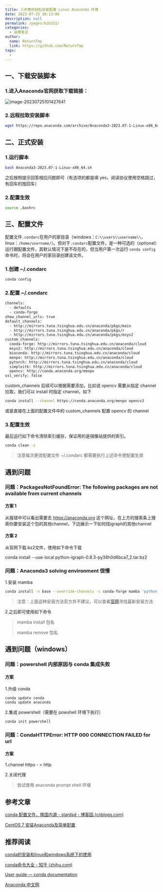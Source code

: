 ```yaml
---
title: 三步教你轻松安装配置 Linux Anaconda 环境
date: 2023-07-25 10:13:06
description: null
permalink: /pages/b2b352/
categories: 
  - 运维笔记
author: 
  name: ReturnTmp
  link: https://github.com/ReturnTmp
tags: 
  - 
---
```




## 一、下载安装脚本

### 1.进入Anaconda官网获取下载链接：

![image-20230725101427641](https://cdn.jsdelivr.net/gh/Returntmp/blog-image@main/blog/image-20230725101427641.png)

### 2.远程拉取安装脚本

```bash
wget https://repo.anaconda.com/archive/Anaconda3-2023.07-1-Linux-x86_64.sh
```



## 二、正式安装

### 1.运行脚本

```bash
bash Anaconda3-2023.07-1-Linux-x86_64.sh
```

之后按照提示回答相应问题即可（有选项的都是填 yes，阅读协议使用空格跳过，有回车的按回车）

### 2.配置生效

```bash
source .bashrc
```



## 三、配置文件

配置文件`.condarc`在用户的家目录（windows：`C:\\users\\username\\`，linux：`/home/username/`）。但对于`.condarc`配置文件，是一种可选的（optional）运行期配置文件，其默认情况下是不存在的，但当用户第一次运行 `conda config`命令时，将会在用户的家目录创建该文件。

### 1.创建 ~/.condarc 

```bash
conda config
```

### 2.配置 ~/.condarc

```bash
channels:
  - defaults
  - conda-forge
show_channel_urls: true
default_channels:
  - http://mirrors.tuna.tsinghua.edu.cn/anaconda/pkgs/main
  - http://mirrors.tuna.tsinghua.edu.cn/anaconda/pkgs/r
  - http://mirrors.tuna.tsinghua.edu.cn/anaconda/pkgs/msys2
custom_channels:
  conda-forge: http://mirrors.tuna.tsinghua.edu.cn/anaconda/cloud
  msys2: http://mirrors.tuna.tsinghua.edu.cn/anaconda/cloud
  bioconda: http://mirrors.tuna.tsinghua.edu.cn/anaconda/cloud
  menpo: http://mirrors.tuna.tsinghua.edu.cn/anaconda/cloud
  pytorch: http://mirrors.tuna.tsinghua.edu.cn/anaconda/cloud
  simpleitk: http://mirrors.tuna.tsinghua.edu.cn/anaconda/cloud
  opencv: http://conda.anaconda.org/menpo
ssl_verify: false
```

custom_channels 后续可以根据需要添加，比如说 opencv 需要从指定 channel 拉取，我们可以 install 时指定 channel，如下

```bash
conda install --channel https://conda.anaconda.org/menpo opencv3
```

或是直接在上面的配置文件中的 custom_channels  配置 opencv 的 channel

### 3.配置生效

最后运行如下命令清除索引缓存，保证用的是镜像站提供的索引。

```bash
conda clean -i
```

>  注意每次更改配置文件 ~/.condarc 都需要执行上述命令使配置生效



## 遇到问题



### 问题：PackagesNotFoundError: The following packages are not available from current channels

#### 方案 1

从报错中可以看出需要去 https://anaconda.org 这个网址，在上方的搜索条上搜索你要安装这个包的其他channel，下边展示一下如何找igraph的其他channel

#### 方案 2

从官网下载.bz2文件，使用如下命令下载

 conda install --use-local  python-igraph-0.8.3-py38h0d6bca7_2.tar.bz2

### 问题：Anaconda3 solving environment 很慢

1.安装 mamba

```bash
conda install -n base --override-channels -c conda-forge mamba 'python_abi=*=*cp*'
```

> 注意：上面这种安装方法官方并不建议，可以查看[官网](https://github.com/mamba-org/mamba)寻找最新安装方法

2.之后即可使用如下命令

> mamba install 包名
>
> mamba remove 包名



## 遇到问题（windows）

### 问题：powershell 内部原因与 conda 集成失败

#### 方案

1.升级 conda

```bash
conda update conda
conda update anaconda
```

2.集成 powershell（需要在 powshell 环境下执行）

```bash
conda init powershell
```



### 问题：CondaHTTPError: HTTP 000 CONNECTION FAILED for url

#### 方案

1.channel https - > http

2.关闭代理

> 尝试使用 anaconda prompt shell 环境



## 参考文章

[conda 配置文件，换国内源 - stardsd - 博客园 (cnblogs.com)](https://www.cnblogs.com/sddai/p/10234075.html)

[CentOS 7 安装Anaconda及简单配置](https://blog.csdn.net/LJX_ahut/article/details/114282900)

## 推荐阅读

[conda的安装和linux和windows系统下的使用](https://blog.csdn.net/qq_40744423/article/details/112256609)

[conda命令大全 - 知乎 (zhihu.com)](https://zhuanlan.zhihu.com/p/68578051)

[User guide — conda documentation](https://docs.conda.io/projects/conda/en/stable/user-guide/index.html)

[Anaconda 中文网](https://anaconda.org.cn/anaconda/user-guide/)

